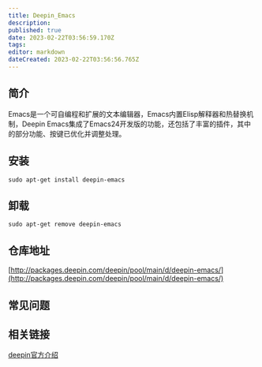 ```yaml
---
title: Deepin_Emacs
description: 
published: true
date: 2023-02-22T03:56:59.170Z
tags: 
editor: markdown
dateCreated: 2023-02-22T03:56:56.765Z
---
```


## 简介

Emacs是一个可自编程和扩展的文本编辑器，Emacs内置Elisp解释器和热替换机制，Deepin Emacs集成了Emacs24开发版的功能，还包括了丰富的插件，其中的部分功能、按键已优化并调整处理。

## 安装

`sudo apt-get install deepin-emacs`

## 卸载

`sudo apt-get remove deepin-emacs`

## 仓库地址

[http://packages.deepin.com/deepin/pool/main/d/deepin-emacs/](http://packages.deepin.com/deepin/pool/main/d/deepin-emacs/)

## 常见问题

## 相关链接

[deepin官方介绍](https://www.deepin.org/original/deepin-emacs/)
